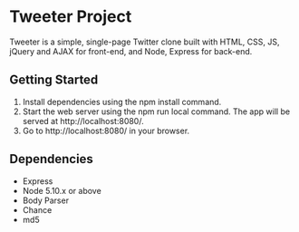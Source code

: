# Tweeter Project

Tweeter is a simple, single-page Twitter clone built with HTML, CSS, JS, jQuery and AJAX for front-end, and Node, Express for back-end.

## Getting Started

1. Install dependencies using the npm install command.
2. Start the web server using the npm run local command. The app will be served at http://localhost:8080/.
3. Go to http://localhost:8080/ in your browser.

## Dependencies

- Express
- Node 5.10.x or above
- Body Parser
- Chance
- md5
